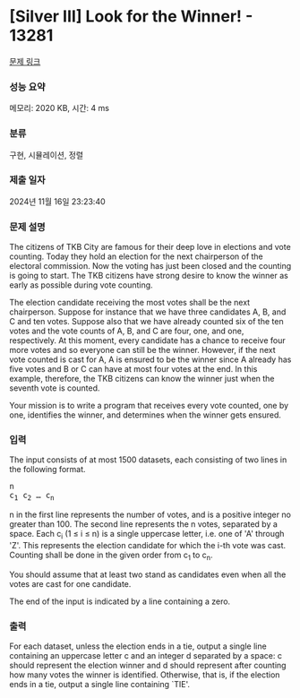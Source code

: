 # [Silver III] Look for the Winner! - 13281 

[문제 링크](https://www.acmicpc.net/problem/13281) 

### 성능 요약

메모리: 2020 KB, 시간: 4 ms

### 분류

구현, 시뮬레이션, 정렬

### 제출 일자

2024년 11월 16일 23:23:40

### 문제 설명

<p>The citizens of TKB City are famous for their deep love in elections and vote counting. Today they hold an election for the next chairperson of the electoral commission. Now the voting has just been closed and the counting is going to start. The TKB citizens have strong desire to know the winner as early as possible during vote counting.</p>

<p>The election candidate receiving the most votes shall be the next chairperson. Suppose for instance that we have three candidates A, B, and C and ten votes. Suppose also that we have already counted six of the ten votes and the vote counts of A, B, and C are four, one, and one, respectively. At this moment, every candidate has a chance to receive four more votes and so everyone can still be the winner. However, if the next vote counted is cast for A, A is ensured to be the winner since A already has five votes and B or C can have at most four votes at the end. In this example, therefore, the TKB citizens can know the winner just when the seventh vote is counted.</p>

<p>Your mission is to write a program that receives every vote counted, one by one, identifies the winner, and determines when the winner gets ensured.</p>

### 입력 

 <p>The input consists of at most 1500 datasets, each consisting of two lines in the following format.</p>

<pre>n
c<sub>1</sub> c<sub>2</sub> … c<sub>n</sub></pre>

<p>n in the first line represents the number of votes, and is a positive integer no greater than 100. The second line represents the n votes, separated by a space. Each c<sub>i</sub> (1 ≤ i ≤ n) is a single uppercase letter, i.e. one of 'A' through 'Z'. This represents the election candidate for which the i-th vote was cast. Counting shall be done in the given order from c<sub>1</sub> to c<sub>n</sub>.</p>

<p>You should assume that at least two stand as candidates even when all the votes are cast for one candidate.</p>

<p>The end of the input is indicated by a line containing a zero.</p>

### 출력 

 <p>For each dataset, unless the election ends in a tie, output a single line containing an uppercase letter c and an integer d separated by a space: c should represent the election winner and d should represent after counting how many votes the winner is identified. Otherwise, that is, if the election ends in a tie, output a single line containing `TIE'.</p>

